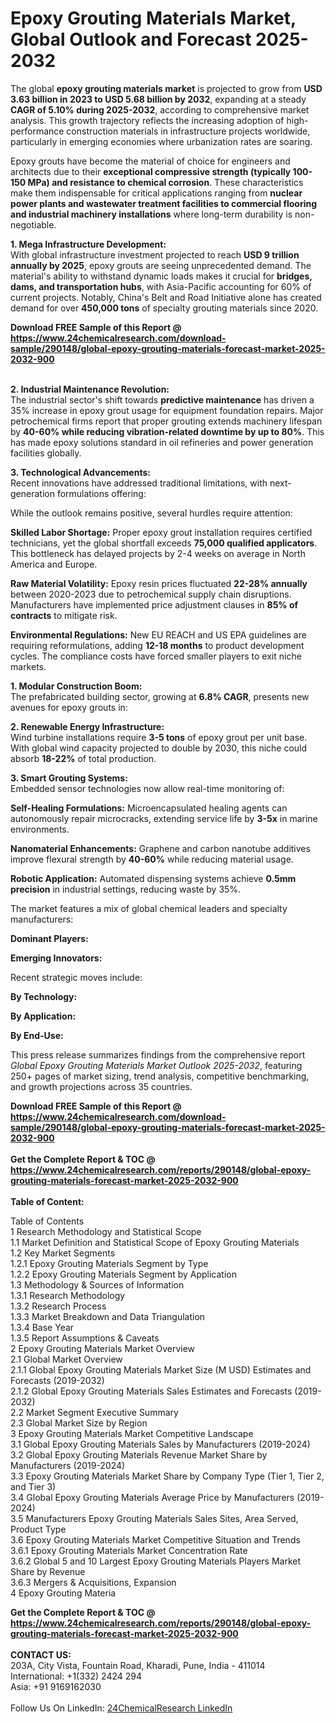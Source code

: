 <h1>Epoxy Grouting Materials Market, Global Outlook and Forecast 2025-2032</h1><p>The global <strong>epoxy grouting materials market</strong> is projected to grow from <strong>USD 3.63 billion in 2023 to USD 5.68 billion by 2032</strong>, expanding at a steady <strong>CAGR of 5.10% during 2025-2032</strong>, according to comprehensive market analysis. This growth trajectory reflects the increasing adoption of high-performance construction materials in infrastructure projects worldwide, particularly in emerging economies where urbanization rates are soaring.</p><p>Epoxy grouts have become the material of choice for engineers and architects due to their <strong>exceptional compressive strength (typically 100-150 MPa) and resistance to chemical corrosion</strong>. These characteristics make them indispensable for critical applications ranging from <strong>nuclear power plants and wastewater treatment facilities to commercial flooring and industrial machinery installations</strong> where long-term durability is non-negotiable.</p><p><strong>1. Mega Infrastructure Development:</strong><br>
With global infrastructure investment projected to reach <strong>USD 9 trillion annually by 2025</strong>, epoxy grouts are seeing unprecedented demand. The material's ability to withstand dynamic loads makes it crucial for <strong>bridges, dams, and transportation hubs</strong>, with Asia-Pacific accounting for 60% of current projects. Notably, China's Belt and Road Initiative alone has created demand for over <strong>450,000 tons</strong> of specialty grouting materials since 2020.</p><div><b>Download FREE Sample of this Report @ 
            <a href="https://www.24chemicalresearch.com/download-sample/290148/global-epoxy-grouting-materials-forecast-market-2025-2032-900">
            https://www.24chemicalresearch.com/download-sample/290148/global-epoxy-grouting-materials-forecast-market-2025-2032-900</a></b></div><br><p><strong>2. Industrial Maintenance Revolution:</strong><br>
The industrial sector's shift towards <strong>predictive maintenance</strong> has driven a 35% increase in epoxy grout usage for equipment foundation repairs. Major petrochemical firms report that proper grouting extends machinery lifespan by <strong>40-60% while reducing vibration-related downtime by up to 80%</strong>. This has made epoxy solutions standard in oil refineries and power generation facilities globally.</p><p><strong>3. Technological Advancements:</strong><br>
Recent innovations have addressed traditional limitations, with next-generation formulations offering:
</p><p>While the outlook remains positive, several hurdles require attention:</p><p><strong>Skilled Labor Shortage:</strong> Proper epoxy grout installation requires certified technicians, yet the global shortfall exceeds <strong>75,000 qualified applicators</strong>. This bottleneck has delayed projects by 2-4 weeks on average in North America and Europe.</p><p><strong>Raw Material Volatility:</strong> Epoxy resin prices fluctuated <strong>22-28% annually</strong> between 2020-2023 due to petrochemical supply chain disruptions. Manufacturers have implemented price adjustment clauses in <strong>85% of contracts</strong> to mitigate risk.</p><p><strong>Environmental Regulations:</strong> New EU REACH and US EPA guidelines are requiring reformulations, adding <strong>12-18 months</strong> to product development cycles. The compliance costs have forced smaller players to exit niche markets.</p><p><strong>1. Modular Construction Boom:</strong><br>
The prefabricated building sector, growing at <strong>6.8% CAGR</strong>, presents new avenues for epoxy grouts in:
</p><p><strong>2. Renewable Energy Infrastructure:</strong><br>
Wind turbine installations require <strong>3-5 tons</strong> of epoxy grout per unit base. With global wind capacity projected to double by 2030, this niche could absorb <strong>18-22%</strong> of total production.</p><p><strong>3. Smart Grouting Systems:</strong><br>
Embedded sensor technologies now allow real-time monitoring of:
</p><p><strong>Self-Healing Formulations:</strong> Microencapsulated healing agents can autonomously repair microcracks, extending service life by <strong>3-5x</strong> in marine environments.</p><p><strong>Nanomaterial Enhancements:</strong> Graphene and carbon nanotube additives improve flexural strength by <strong>40-60%</strong> while reducing material usage.</p><p><strong>Robotic Application:</strong> Automated dispensing systems achieve <strong>0.5mm precision</strong> in industrial settings, reducing waste by 35%.</p><p>The market features a mix of global chemical leaders and specialty manufacturers:</p><p><strong>Dominant Players:</strong>
</p><p><strong>Emerging Innovators:</strong>
</p><p>Recent strategic moves include:
</p><p><strong>By Technology:</strong></p><p><strong>By Application:</strong></p><p><strong>By End-Use:</strong></p><p>This press release summarizes findings from the comprehensive report <em>Global Epoxy Grouting Materials Market Outlook 2025-2032</em>, featuring 250+ pages of market sizing, trend analysis, competitive benchmarking, and growth projections across 35 countries.</p><div><b>Download FREE Sample of this Report @ 
            <a href="https://www.24chemicalresearch.com/download-sample/290148/global-epoxy-grouting-materials-forecast-market-2025-2032-900">
            https://www.24chemicalresearch.com/download-sample/290148/global-epoxy-grouting-materials-forecast-market-2025-2032-900</a></b></div><br><div><b>Get the Complete Report & TOC @ 
            <a href="https://www.24chemicalresearch.com/reports/290148/global-epoxy-grouting-materials-forecast-market-2025-2032-900">
            https://www.24chemicalresearch.com/reports/290148/global-epoxy-grouting-materials-forecast-market-2025-2032-900</a></b></div><br>
            <b>Table of Content:</b><p>Table of Contents<br />
1 Research Methodology and Statistical Scope<br />
1.1 Market Definition and Statistical Scope of Epoxy Grouting Materials<br />
1.2 Key Market Segments<br />
1.2.1 Epoxy Grouting Materials Segment by Type<br />
1.2.2 Epoxy Grouting Materials Segment by Application<br />
1.3 Methodology & Sources of Information<br />
1.3.1 Research Methodology<br />
1.3.2 Research Process<br />
1.3.3 Market Breakdown and Data Triangulation<br />
1.3.4 Base Year<br />
1.3.5 Report Assumptions & Caveats<br />
2 Epoxy Grouting Materials Market Overview<br />
2.1 Global Market Overview<br />
2.1.1 Global Epoxy Grouting Materials Market Size (M USD) Estimates and Forecasts (2019-2032)<br />
2.1.2 Global Epoxy Grouting Materials Sales Estimates and Forecasts (2019-2032)<br />
2.2 Market Segment Executive Summary<br />
2.3 Global Market Size by Region<br />
3 Epoxy Grouting Materials Market Competitive Landscape<br />
3.1 Global Epoxy Grouting Materials Sales by Manufacturers (2019-2024)<br />
3.2 Global Epoxy Grouting Materials Revenue Market Share by Manufacturers (2019-2024)<br />
3.3 Epoxy Grouting Materials Market Share by Company Type (Tier 1, Tier 2, and Tier 3)<br />
3.4 Global Epoxy Grouting Materials Average Price by Manufacturers (2019-2024)<br />
3.5 Manufacturers Epoxy Grouting Materials Sales Sites, Area Served, Product Type<br />
3.6 Epoxy Grouting Materials Market Competitive Situation and Trends<br />
3.6.1 Epoxy Grouting Materials Market Concentration Rate<br />
3.6.2 Global 5 and 10 Largest Epoxy Grouting Materials Players Market Share by Revenue<br />
3.6.3 Mergers & Acquisitions, Expansion<br />
4 Epoxy Grouting Materia</p><div><b>Get the Complete Report & TOC @ 
            <a href="https://www.24chemicalresearch.com/reports/290148/global-epoxy-grouting-materials-forecast-market-2025-2032-900">
            https://www.24chemicalresearch.com/reports/290148/global-epoxy-grouting-materials-forecast-market-2025-2032-900</a></b></div><br><b>CONTACT US:</b><br>
            203A, City Vista, Fountain Road, Kharadi, Pune, India - 411014<br>
            International: +1(332) 2424 294<br>
            Asia: +91 9169162030 <br><br>
            Follow Us On LinkedIn: <a href="https://www.linkedin.com/company/24chemicalresearch/">24ChemicalResearch LinkedIn</a>